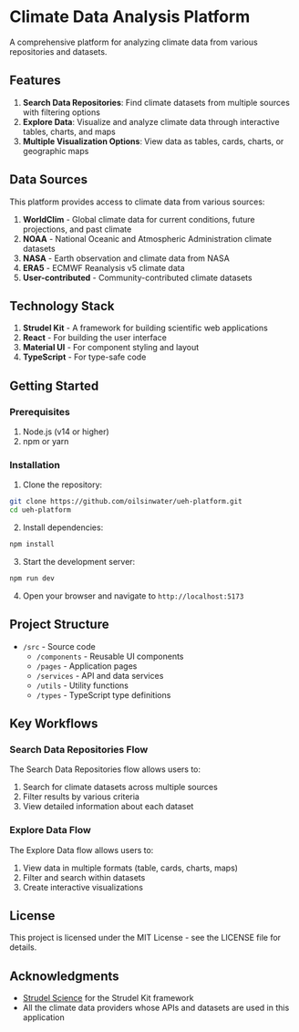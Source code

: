# Climate Data Analysis Platform

A comprehensive platform for analyzing climate data from various repositories and datasets.

## Features

1. **Search Data Repositories**: Find climate datasets from multiple sources with filtering options
2. **Explore Data**: Visualize and analyze climate data through interactive tables, charts, and maps
3. **Multiple Visualization Options**: View data as tables, cards, charts, or geographic maps

## Data Sources

This platform provides access to climate data from various sources:

1. **WorldClim** - Global climate data for current conditions, future projections, and past climate
2. **NOAA** - National Oceanic and Atmospheric Administration climate datasets
3. **NASA** - Earth observation and climate data from NASA
4. **ERA5** - ECMWF Reanalysis v5 climate data
5. **User-contributed** - Community-contributed climate datasets

## Technology Stack

1. **Strudel Kit** - A framework for building scientific web applications
2. **React** - For building the user interface
3. **Material UI** - For component styling and layout
4. **TypeScript** - For type-safe code

## Getting Started

### Prerequisites

1. Node.js (v14 or higher)
2. npm or yarn

### Installation

1. Clone the repository:

```bash
git clone https://github.com/oilsinwater/ueh-platform.git
cd ueh-platform
```

2. Install dependencies:

```bash
npm install
```

3. Start the development server:

```bash
npm run dev
```

4. Open your browser and navigate to `http://localhost:5173`

## Project Structure

- `/src` - Source code
  - `/components` - Reusable UI components
  - `/pages` - Application pages
  - `/services` - API and data services
  - `/utils` - Utility functions
  - `/types` - TypeScript type definitions

## Key Workflows

### Search Data Repositories Flow

The Search Data Repositories flow allows users to:

1. Search for climate datasets across multiple sources
2. Filter results by various criteria
3. View detailed information about each dataset

### Explore Data Flow

The Explore Data flow allows users to:

1. View data in multiple formats (table, cards, charts, maps)
2. Filter and search within datasets
3. Create interactive visualizations

## License

This project is licensed under the MIT License - see the LICENSE file for details.

## Acknowledgments

- [Strudel Science](https://strudel.science) for the Strudel Kit framework
- All the climate data providers whose APIs and datasets are used in this application
